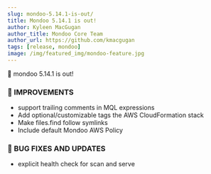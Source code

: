 ```yaml
---
slug: mondoo-5.14.1-is-out/
title: Mondoo 5.14.1 is out!
author: Kyleen MacGugan
author_title: Mondoo Core Team
author_url: https://github.com/kmacgugan
tags: [release, mondoo]
image: /img/featured_img/mondoo-feature.jpg
---
```


🥳 mondoo 5.14.1 is out!

### 🧹 IMPROVEMENTS

- support trailing comments in MQL expressions
- Add optional/customizable tags the AWS CloudFormation stack
- Make files.find follow symlinks
- Include default Mondoo AWS Policy

### 🐛 BUG FIXES AND UPDATES

- explicit health check for scan and serve
